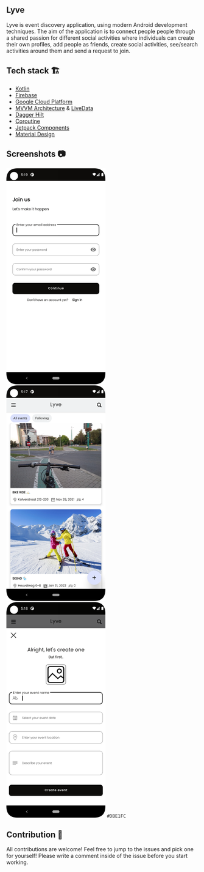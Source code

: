 ## Lyve
Lyve is event discovery application, using modern Android development techniques. The aim of the application is to connect people people through a shared passion for different social activities where individuals can create their own profiles, add people as friends, create social activities, see/search activities around them and send a request to join.

## Tech stack 🏗
* [Kotlin](https://kotlinlang.org/)
* [Firebase](https://firebase.google.com/)
* [Google Cloud Platform](https://cloud.google.com/)
* [MVVM Architecture](https://developer.android.com/jetpack/guide) & [LiveData](https://developer.android.com/topic/libraries/architecture/livedata)
* [Dagger Hilt](https://dagger.dev/hilt/)
* [Coroutine](https://developer.android.com/kotlin/coroutines)
* [Jetpack Components](https://developer.android.com/jetpack)
* [Material Design](https://material.io/design)

## Screenshots 📷
<img src="/arts/onboarding-register.png" width="260"> &emsp;<img src="/arts/user-feed.png" width="260"> &emsp;<img src="/arts/create-activity.png" width="260"> `#DBE1FC`

## Contribution 🙌
All contributions are welcome! Feel free to jump to the issues and pick one for yourself! Please write a comment inside of the issue before you start working.
